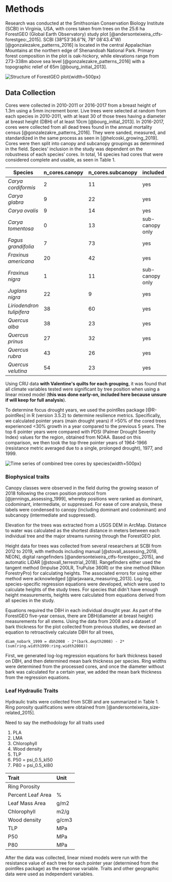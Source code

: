 
# Methods

Research was conducted at the Smithsonian Conservation Biology Institute (SCBI) in Virginia, USA, with cores taken from trees on the 25.6 ha ForestGEO (Global Earth Observatory) study plot [@andersonteixeira_ctfs-forestgeo:_2015]. SCBI (38°53'36.6"N, 78° 08'43.4"W) [@gonzalezakre_patterns_2016] is located in the central Appalachian Mountains at the northern edge of Shenandoah National Park. Primary forest composition in the plot is oak-hickory, while elevations range from 273-338m above sea level [@gonzalezakre_patterns_2016] with a topographic relief of 65m [@bourg_initial_2013].

![Structure of ForestGEO plot](tables_figures/ForestGEO_plot.jpg){width=500px}

## Data Collection
Cores were collected in 2010-2011 or 2016-2017 from a breast height of 1.3m using a 5mm increment borer. Live trees were selected at random from each species in 2010-2011, with at least 30 of those trees having a diameter at breast height (DBH) of at least 10cm [@bourg_initial_2013]. In 2016-2017, cores were collected from all dead trees found in the annual mortality census [@gonzalezakre_patterns_2016]. They were sanded, measured, and standardized in the same process as seen in [@helcoski_growing_2019]. Cores were then split into canopy and subcanopy groupings as determined in the field. Species' inclusion in the study was dependent on the robustness of each species’ cores. In total, 14 species had cores that were considered complete and usable, as seen in Table 1.

|**Species**|**n_cores.canopy**|**n_cores.subcanopy**|**included**
|----------|-------------|---------------|-----------|
*Carya cordiformis*|2|11|yes
*Carya glabra*|9|22|yes
*Carya ovalis*|9|14|yes
*Carya tomentosa*|0|13|sub-canopy only
*Fagus grandifolia*|7|73|yes
*Fraxinus americana*|20|42|yes
*Fraxinus nigra*|1|11| sub-canopy only
*Juglans nigra*|22|9|yes
*Liriodendron tulipifera*|38|60|yes
*Quercus alba*|38|23|yes
*Quercus prinus*|27|32|yes
*Quercus rubra*|43|26|yes
*Quercus velutina*|54|23|yes




Using CRU data **with Valentine's quilts for each grouping**, it was found that all climate variables tested were significant by tree position when using a linear mixed model (**this was done early-on, included here because unsure if will keep for full analysis**).

To determine focus drought years, we used the pointRes package [@R-pointRes] in R (version 3.5.2) to determine resilience metrics. Specifically, we calculated pointer years (main drought years) if >50% of the cored trees experienced <30% growth in a year compared to the previous 5 years. The top 6 pointer years were compared with PDSI (Palmer Drought Severity Index) values for the region, obtained from NOAA. Based on this comparison, we then took the top three pointer years of 1964-1966 (resistance metric averaged due to a single, prolonged drought), 1977, and 1999.

![Time series of combined tree cores by species](tables_figures/Time_series_for_each_species.jpg){width=500px}

### Biophysical traits
Canopy classes were observed in the field during the growing season of 2018 following the crown position protocol from [@jennings_assessing_1999], whereby positions were ranked as dominant, codominant, intermediate, or suppressed. For ease of core analysis, these labels were condensed to canopy (including dominant and codominant) and subcanopy (intermediate and suppressed).

Elevation for the trees was extracted from a USGS DEM in ArcMap. Distance to water was calculated as the shortest distance in meters between each individual tree and the major streams running through the ForestGEO plot.

Height data for trees was collected from several researchers at SCBI from 2012 to 2019, with methods including manual [@stovall_assessing_2018, NEON], digital rangefinders [@andersonteixeira_ctfs-forestgeo:_2015], and automatic LiDAR [@stovall_terrestrial_2018]. Rangefinders either used the tangent method (Impulse 200LR, TruPulse 360R) or the sine method (Nikon ForestryPro) for calculating heights. The associated errors for using either method were acknowledged [@larjavaara_measuring_2013]. Log-log, species-specific regression equations were developed, which were used to calculate heights of the study trees. For species that didn't have enough height measurements, heights were calculated from equations derived from all species in the study.

Equations required the DBH in each individual drought year. As part of the ForestGEO five-year census, there are DBH(diameter at breast height) measurements for all stems. Using the data from 2008 and a dataset of bark thickness for the plot collected from previous studies, we devised an equation to retroactively calculate DBH for all trees,

`diam_nobark_1999 = dbh2008 - 2*(bark.depth2008) - 2*(sum(ring.width1999:ring.width2008))`

First, we generated log-log regression equations for bark thickness based on DBH, and then determined mean bark thickness per species. Ring widths were determined from the processed cores, and once the diameter without bark was calculated for a certain year, we added the mean bark thickness from the regression equations.

### Leaf Hydraulic Traits
Hydraulic traits were collected from SCBI and are summarized in Table 1. Ring porosity qualifications were obtained from [@andersonteixeira_size-related_2015].


Need to say the methodology for all traits used
1. PLA
2. LMA
3. Chlorophyll
4. Wood density
5. TLP
6. P50 = psi_0.5_kl50
7. P80 = psi_0.5_kl80

<table class="table table-striped" style="width: auto !important; margin-left: auto; margin-right: auto;">
 <thead>
  <tr>
   <th style="text-align:left;"> Trait </th>
   <th style="text-align:left;"> Unit </th>
  </tr>
 </thead>
<tbody>
  <tr>
   <td style="text-align:left;"> Ring Porosity </td>
   <td style="text-align:left;">  </td>
  </tr>
  <tr>
   <td style="text-align:left;"> Percent Leaf Area </td>
   <td style="text-align:left;"> % </td>
  </tr>
  <tr>
   <td style="text-align:left;"> Leaf Mass Area </td>
   <td style="text-align:left;"> g/m2 </td>
  </tr>
  <tr>
   <td style="text-align:left;"> Chlorophyll </td>
   <td style="text-align:left;"> m2/g </td>
  </tr>
  <tr>
   <td style="text-align:left;"> Wood density </td>
   <td style="text-align:left;"> g/cm3 </td>
  </tr>
  <tr>
   <td style="text-align:left;"> TLP </td>
   <td style="text-align:left;"> MPa </td>
  </tr>
  <tr>
   <td style="text-align:left;"> P50 </td>
   <td style="text-align:left;"> MPa </td>
  </tr>
  <tr>
   <td style="text-align:left;"> P80 </td>
   <td style="text-align:left;"> MPa </td>
  </tr>
</tbody>
</table>


After the data was collected, linear mixed models were run with the resistance value of each tree for each pointer year (determined from the pointRes package) as the response variable. Traits and other geographic data were used as independent variables.
